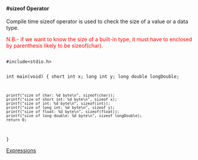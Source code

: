 <h4>#sizeof Operator</h4>
<p>Compile time sizeof operator is used to check the size of a value or a data type.</p>
<p style="color:red;">N.B.- if we want to know the size of a built-in type, it must have to enclosed by parenthesis likely to be sizeof(char).</p>
<code>
#include&lt;stdio.h&gt;

int main(void) {
	short int x;
	long int y;
	long double longDouble;
	
	printf("size of char: %d byte\n", sizeof(char));
	printf("size of short int: %d byte\n", sizeof x);
	printf("size of int: %d byte\n", sizeof(int));
	printf("size of long int: %d byte\n", sizeof y);
	printf("size of float: %d byte\n", sizeof(float));
	printf("size of long double: %d byte\n", sizeof longDouble);
	return 0;
}
</code>

<a href="#" class="post pull-right btn btn-sm btn-info" id="expressions">Expressions <span class="glyphicon glyphicon-forward"></span></a><br><br><br><br><br>